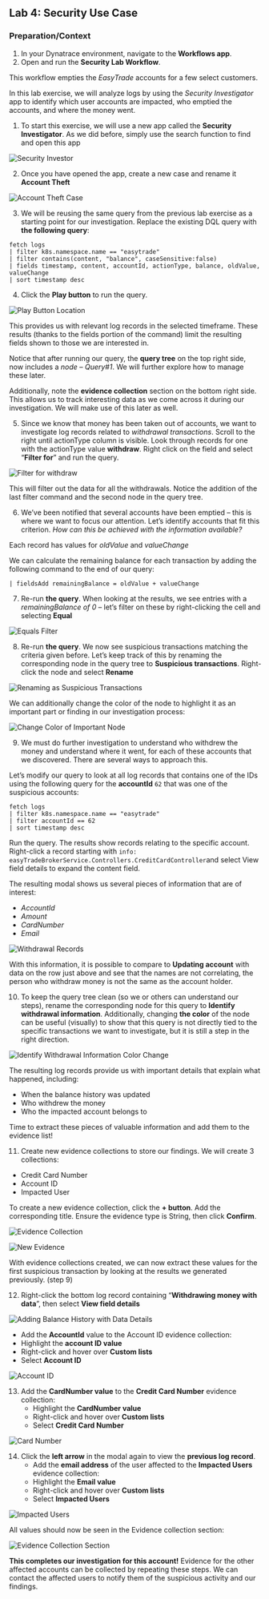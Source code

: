 ## Lab 4: Security Use Case
 
### Preparation/Context 
 
1.	In your Dynatrace environment, navigate to the **Workflows app**. 
2.	Open and run the **Security Lab Workflow**. 
 
This workflow empties the *EasyTrade* accounts for a few select customers.   

In this lab exercise, we will analyze logs by using the *Security Investigator* app to identify which user accounts are impacted, who emptied the accounts, and where the money went. 

1.	To start this exercise, we will use a new app called the **Security Investigator**. As we did before, simply use the search function to find and open this app  

![Security Investor](../../assets/images/SecurityInvestigator.png)

2.	Once you have opened the app, create a new case and rename it **Account Theft**  

![Account Theft Case](../../assets/images/AccountTheftCase.png)

3.	We will be reusing the same query from the previous lab exercise as a starting point for our investigation. Replace the existing DQL query with **the following query**: 

```DQL
fetch logs 
| filter k8s.namespace.name == "easytrade" 
| filter contains(content, "balance", caseSensitive:false) 
| fields timestamp, content, accountId, actionType, balance, oldValue, valueChange 
| sort timestamp desc
```

4.	Click the **Play button** to run the query. 
  
![Play Button Location](../../assets/images/PlayButton.png)

This provides us with relevant log records in the selected timeframe. These results (thanks to the fields portion of the command) limit the resulting fields shown to those we are interested in. 
 
Notice that after running our query, the **query tree** on the top right side, now includes a *node – Query#1*. We will further explore how to manage these later. 

Additionally, note the **evidence collection** section on the bottom right side. This allows us to track interesting data as we come across it during our investigation. We will make use of this later as well. 

5.	Since we know that money has been taken out of accounts, we want to investigate log records related to *withdrawal transactions*. Scroll to the right until actionType column is visible. Look through records for one with the actionType value **withdraw**. Right click on the field and select “**Filter for**” and run the query.
 
![Filter for withdraw](../../assets/images/FilterForWithdraw.png)

This will filter out the data for all the withdrawals. Notice the addition of the last filter command and the second node in the query tree. 

6.	We’ve been notified that several accounts have been emptied – this is where we want to focus our attention. Let’s identify accounts that fit this criterion. *How can this be achieved with the information available?*

Each record has values for *oldValue* and *valueChange* 

We can calculate the remaining balance for each transaction by adding the following command to the end of our query: 

```DQL
| fieldsAdd remainingBalance = oldValue + valueChange 
```

7.	Re-run **the query**. When looking at the results, we see entries with a *remainingBalance of 0* – let’s filter on these by right-clicking the cell and selecting **Equal** 

![Equals Filter](../../assets/images/Equal0.png)

8.	Re-run **the query**. We now see suspicious transactions matching the criteria given before. Let’s keep track of this by renaming the corresponding node in the query tree to **Suspicious transactions**. Right-click the node and select **Rename** 
 
![Renaming as Suspicious Transactions](../../assets/images/RenameSuspicousTransaction_new.png)

We can additionally change the color of the node to highlight it as an important part or finding in our investigation process: 

![Change Color of Important Node](../../assets/images/ChangeColorNode_new.png)

9.	We must do further investigation to understand who withdrew the money and understand where it went, for each of these accounts that we discovered. There are several ways to approach this.  
 
Let’s modify our query to look at all log records that contains one of the IDs using the following query for the **accountId** `62` that was one of the suspicious accounts:  

```DQL
fetch logs  
| filter k8s.namespace.name == "easytrade"  
| filter accountId == 62 
| sort timestamp desc  
```


Run the query. The results show records relating to the specific account. Right-click a record starting with `info: easyTradeBrokerService.Controllers.CreditCardController`and select View field details to expand the content field.  
 

The resulting modal shows us several pieces of information that are of interest: 
- *AccountId*
- *Amount*
- *CardNumber* 
- *Email*

![Withdrawal Records](../../assets/images/WithdrawalRecords.png)

With this information, it is possible to compare to **Updating account** with data on the row just above and see that the names are not correlating, the person who withdraw money is not the same as the account holder. 

10.	To keep the query tree clean (so we or others can understand our steps), rename the corresponding node for this query to **Identify withdrawal information**. Additionally, changing **the color** of the node can be useful (visually) to show that this query is not directly tied to the specific transactions we want to investigate, but it is still a step in the right direction.
 
![Identify Withdrawal Information Color Change](../../assets/images/ChangeColorIdentifyWithdrawalInformation.png)

The resulting log records provide us with important details that explain what happened, including:  

- When the balance history was updated  
- Who withdrew the money  
- Who the impacted account belongs to  

Time to extract these pieces of valuable information and add them to the evidence list!   

11.	Create new evidence collections to store our findings. We will create 3 collections:  

- Credit Card Number  
- Account ID  
- Impacted User   

To create a new evidence collection, click the **+ button**. Add the corresponding title. Ensure the evidence type is String, then click **Confirm**. 

![Evidence Collection](../../assets/images/EvidenceCollection.png)

![New Evidence](../../assets/images/NewEvidence.png)

With evidence collections created, we can now extract these values for the first suspicious transaction by looking at the results we generated previously. (step 9) 

12.	Right-click the bottom log record containing “**Withdrawing money with data**”, then select **View field details** 
  
![Adding Balance History with Data Details](../../assets/images/withdrawingmoneywithdata.png)

- Add the **AccountId** value to the Account ID evidence collection: 
- Highlight the **account ID value**
- Right-click and hover over **Custom lists** 
- Select **Account ID** 
 
![Account ID](../../assets/images/AccountID.png)

13.	Add the **CardNumber value** to the **Credit Card Number** evidence collection: 
    - Highlight the **CardNumber value** 
    - Right-click and hover over **Custom lists** 
    - Select **Credit Card Number** 

![Card Number](../../assets/images/CardNumber.png)
  
14.	Click the **left arrow** in the modal again to view the **previous log record**. 
    - Add the **email address** of the user affected to the **Impacted Users** evidence collection: 
    - Highlight the **Email value** 
    - Right-click and hover over **Custom lists** 
    - Select **Impacted Users** 

![Impacted Users](../../assets/images/ImpactedUsers.png)
  
All values should now be seen in the Evidence collection section: 

![Evidence Collection Section](../../assets/images/EvidenceCollectionSection.png)
 
 
**This completes our investigation for this account!** Evidence for the other affected accounts can be collected by repeating these steps. We can contact the affected users to notify them of the suspicious activity and our findings. 
